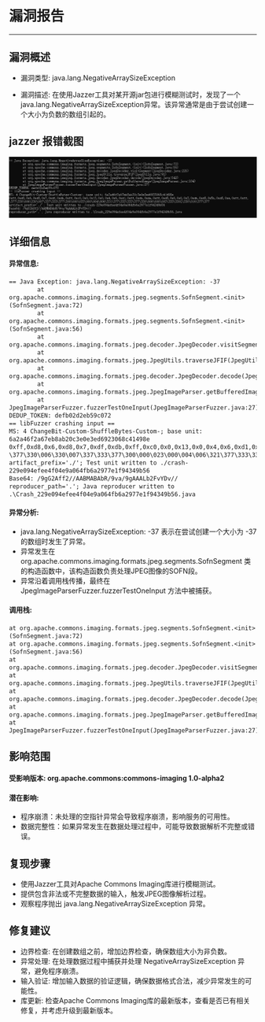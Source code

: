 # 漏洞报告
***

## 漏洞概述
* 漏洞类型: java.lang.NegativeArraySizeException

* 漏洞描述: 在使用Jazzer工具对某开源jar包进行模糊测试时，发现了一个java.lang.NegativeArraySizeException异常。该异常通常是由于尝试创建一个大小为负数的数组引起的。
## jazzer 报错截图
![img.png](img.png)
## 详细信息
#### 异常信息:
```
== Java Exception: java.lang.NegativeArraySizeException: -37
        at org.apache.commons.imaging.formats.jpeg.segments.SofnSegment.<init>(SofnSegment.java:72)
        at org.apache.commons.imaging.formats.jpeg.segments.SofnSegment.<init>(SofnSegment.java:56)
        at org.apache.commons.imaging.formats.jpeg.decoder.JpegDecoder.visitSegment(JpegDecoder.java:235)
        at org.apache.commons.imaging.formats.jpeg.JpegUtils.traverseJFIF(JpegUtils.java:91)
        at org.apache.commons.imaging.formats.jpeg.decoder.JpegDecoder.decode(JpegDecoder.java:543)
        at org.apache.commons.imaging.formats.jpeg.JpegImageParser.getBufferedImage(JpegImageParser.java:104)
        at JpegImageParserFuzzer.fuzzerTestOneInput(JpegImageParserFuzzer.java:27)
DEDUP_TOKEN: defb02d2eb59c072
== libFuzzer crashing input ==
MS: 4 ChangeBit-Custom-ShuffleBytes-Custom-; base unit: 6a2a46f2a67eb8ab20c3e0e3ed6923068c41498e
0xff,0xd8,0x6,0xd8,0x7,0xdf,0xdb,0xff,0xc0,0x0,0x13,0x0,0x4,0x6,0xd1,0xff,0xdb,0xda,0xff,0xd8,0x0,0x0,0x2,0xdb,0xd8,0x5b,0xd8,0xe,0xff,0xff,
\377\330\006\330\007\337\333\377\300\000\023\000\004\006\321\377\333\332\377\330\000\000\002\333\330[\330\016\377\377
artifact_prefix='./'; Test unit written to ./crash-229e094efee4f04e9a064fb6a2977e1f94349b56
Base64: /9gG2Aff2//AABMABAbR/9va/9gAAALb2FvYDv//
reproducer_path='.'; Java reproducer written to .\Crash_229e094efee4f04e9a064fb6a2977e1f94349b56.java
```


#### 异常分析:

* java.lang.NegativeArraySizeException: -37 表示在尝试创建一个大小为 -37 的数组时发生了异常。
* 异常发生在 org.apache.commons.imaging.formats.jpeg.segments.SofnSegment 类的构造函数中，该构造函数负责处理JPEG图像的SOFN段。
* 异常沿着调用栈传播，最终在 JpegImageParserFuzzer.fuzzerTestOneInput 方法中被捕获。
#### 调用栈:
```
at org.apache.commons.imaging.formats.jpeg.segments.SofnSegment.<init>(SofnSegment.java:72)
at org.apache.commons.imaging.formats.jpeg.segments.SofnSegment.<init>(SofnSegment.java:56)
at org.apache.commons.imaging.formats.jpeg.decoder.JpegDecoder.visitSegment(JpegDecoder.java:235)
at org.apache.commons.imaging.formats.jpeg.JpegUtils.traverseJFIF(JpegUtils.java:91)
at org.apache.commons.imaging.formats.jpeg.decoder.JpegDecoder.decode(JpegDecoder.java:543)
at org.apache.commons.imaging.formats.jpeg.JpegImageParser.getBufferedImage(JpegImageParser.java:104)
at JpegImageParserFuzzer.fuzzerTestOneInput(JpegImageParserFuzzer.java:27)
```

## 影响范围
#### 受影响版本: org.apache.commons:commons-imaging 1.0-alpha2

#### 潜在影响:

* 程序崩溃：未处理的空指针异常会导致程序崩溃，影响服务的可用性。
* 数据完整性：如果异常发生在数据处理过程中，可能导致数据解析不完整或错误。
## 复现步骤
* 使用Jazzer工具对Apache Commons Imaging库进行模糊测试。
* 提供包含非法或不完整数据的输入，触发JPEG图像解析过程。
* 观察程序抛出 java.lang.NegativeArraySizeException 异常。
## 修复建议
* 边界检查: 在创建数组之前，增加边界检查，确保数组大小为非负数。
* 异常处理: 在处理数据过程中捕获并处理 NegativeArraySizeException 异常，避免程序崩溃。
* 输入验证: 增加输入数据的验证逻辑，确保数据格式合法，减少异常发生的可能性。
* 库更新: 检查Apache Commons Imaging库的最新版本，查看是否已有相关修复，并考虑升级到最新版本。